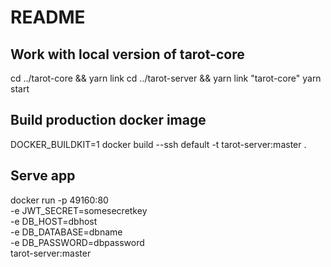 # README

## Work with local version of tarot-core
cd ../tarot-core && yarn link
cd ../tarot-server && yarn link "tarot-core"
yarn start

## Build production docker image
DOCKER_BUILDKIT=1 docker build --ssh default -t tarot-server:master .

## Serve app
docker run -p 49160:80 \
  -e JWT_SECRET=somesecretkey \
  -e DB_HOST=dbhost \
  -e DB_DATABASE=dbname \
  -e DB_PASSWORD=dbpassword \
  tarot-server:master